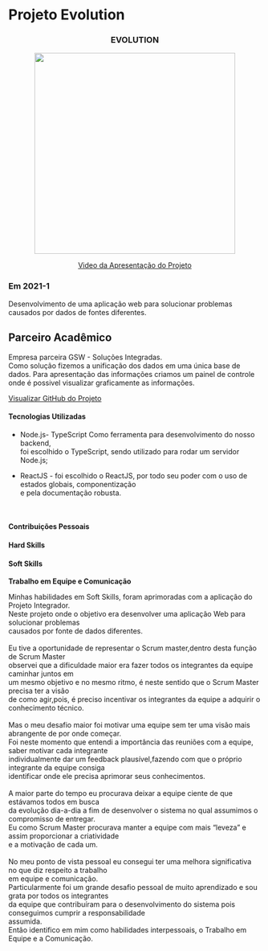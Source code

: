 # Projeto Evolution 


<div align=center>
 <h3>EVOLUTION</h3>
  <img src="https://user-images.githubusercontent.com/73767256/120907507-6fbc1f00-c638-11eb-9d9b-8f866a07375f.gif" width=400 alt="" />
 
  <a href="https://drive.google.com/file/d/1XZya1qtJWX7com6aUqc0zthrEIolo1CD/view?usp=sharing">Video da Apresentação do Projeto</a>
</div>



### Em 2021-1
Desenvolvimento de uma aplicação web para solucionar problemas causados por dados de fontes diferentes.


## Parceiro Acadêmico
Empresa parceira GSW - Soluções Integradas.<br>
Como solução fizemos a unificação dos dados em uma única base de dados.
Para apresentação das informações criamos um painel de controle onde é possivel 
visualizar graficamente as informações. 

[Visualizar GitHub do Projeto](https://github.com/ferreirarita/APRENDIZAGEM-POR-PROJETOS-INTEGRADOS-2021.git)

#### Tecnologias Utilizadas

- Node.js- TypeScript Como ferramenta para desenvolvimento do nosso backend,<br> foi      escolhido o TypeScript, sendo utilizado para rodar um servidor Node.js;<br>
- ReactJS - foi escolhido o ReactJS, por todo seu poder com o uso de estados globais, componentização<br> e pela documentação robusta.

   <br/>

#### Contribuições Pessoais

#### Hard Skills


#### Soft Skills <br>
<b>Trabalho em Equipe e Comunicação </b>

Minhas habilidades em Soft Skills, foram aprimoradas com a aplicação do Projeto Integrador.<br>
Neste projeto onde o objetivo era desenvolver uma aplicação Web para solucionar problemas<br>causados por fonte de dados diferentes.<br><br> 
Eu tive a oportunidade de representar o Scrum master,dentro desta função de Scrum Master<br>observei que a dificuldade maior era fazer todos os integrantes da equipe caminhar juntos em <br>um mesmo objetivo e no mesmo ritmo, é neste sentido que o Scrum Master precisa ter a visão<br>de como agir,pois, é preciso incentivar os integrantes da equipe a adquirir o conhecimento técnico.<br><br>
Mas o meu desafio maior foi motivar uma equipe sem ter uma visão mais abrangente de por onde começar.<br>
Foi neste momento que entendi a importância das reuniões com a equipe, saber motivar cada integrante<br> individualmente dar um feedback plausível,fazendo com que o próprio integrante da equipe consiga<br> identificar onde ele precisa aprimorar seus conhecimentos.<br><br>
A maior parte do tempo eu procurava deixar a equipe ciente de que estávamos todos em busca<br> da evolução dia-a-dia a fim de desenvolver o sistema no qual assumimos o compromisso de entregar.<br>
Eu como Scrum Master procurava manter a equipe com mais “leveza” e assim proporcionar a criatividade<br> e a motivação de cada um.<br><br> 
No meu ponto de vista pessoal eu consegui ter uma melhora significativa no que diz respeito a trabalho<br> em equipe e comunicação.<br>
Particularmente foi um grande desafio pessoal de muito aprendizado e  sou grata por todos os integrantes<br> da equipe que contribuíram para o desenvolvimento do sistema pois conseguimos cumprir a responsabilidade<br> assumida.<br>
Então identifico em mim como habilidades interpessoais, o Trabalho em Equipe e a Comunicação.  


